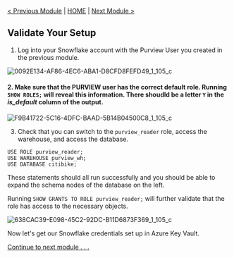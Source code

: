 [< Previous Module](../modules/module01.md) | [HOME](../README.md) | [Next Module >](../modules/module03.md)

## Validate Your Setup

1. Log into your Snowflake account with the Purview User you created in the previous module.

![0092E134-AF86-4EC6-ABA1-D8CFD8FEFD49_1_105_c](https://user-images.githubusercontent.com/83224172/144627007-4baaa709-41f6-40c3-9510-8d6196fe3b78.jpeg)

#### 2. Make sure that the PURVIEW user has the correct default role. Running `SHOW ROLES;` will reveal this information. There shoudld be a letter `Y` in the _is_default_ column of the output.

![F9B41722-5C16-4DFC-BAAD-5B14B04500C8_1_105_c](https://user-images.githubusercontent.com/83224172/144631155-96f34087-6a5e-4466-8d52-94f447f85fd3.jpeg)

3. Check that you can switch to the `purview_reader` role, access the warehouse, and access the database.

```
USE ROLE purview_reader;
USE WAREHOUSE purview_wh;
USE DATABASE citibike;
```

These statements should all run successfully and you should be able to expand the schema nodes of the database on the left.

Running `SHOW GRANTS TO ROLE purview_reader;` will further validate that the role has access to the necessary objects.

![638CAC39-E098-45C2-92DC-B11D6873F369_1_105_c](https://user-images.githubusercontent.com/83224172/144632906-2dbee031-c18b-4f8a-ac19-086f28e4a9a9.jpeg)

Now let's get our Snowflake credentials set up in Azure Key Vault.


[Continue to next module . . .](../modules/module03.md)
